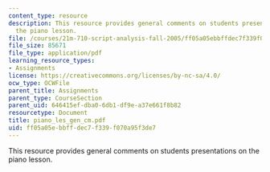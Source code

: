 ```yaml
---
content_type: resource
description: This resource provides general comments on students presentations on
  the piano lesson.
file: /courses/21m-710-script-analysis-fall-2005/ff05a05ebbffdec7f339f070a95f3de7_piano_les_gen_cm.pdf
file_size: 85671
file_type: application/pdf
learning_resource_types:
- Assignments
license: https://creativecommons.org/licenses/by-nc-sa/4.0/
ocw_type: OCWFile
parent_title: Assignments
parent_type: CourseSection
parent_uid: 646415ef-dba0-6db1-df9e-a37e661f8b82
resourcetype: Document
title: piano_les_gen_cm.pdf
uid: ff05a05e-bbff-dec7-f339-f070a95f3de7
---
```

This resource provides general comments on students presentations on the piano lesson.